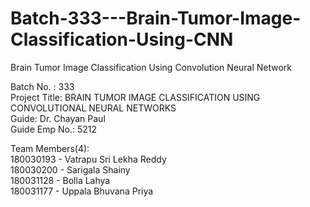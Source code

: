 # Batch-333---Brain-Tumor-Image-Classification-Using-CNN
Brain Tumor Image Classification Using Convolution Neural Network


Batch No. : 333\
Project Title: BRAIN TUMOR IMAGE CLASSIFICATION USING CONVOLUTIONAL NEURAL NETWORKS\
Guide: Dr. Chayan Paul\
Guide Emp No.: 5212

Team Members(4):\
180030193 - Vatrapu Sri Lekha Reddy\
180030200 - Sarigala Shainy\
180031128 - Bolla Lahya\
180031177 - Uppala Bhuvana Priya
